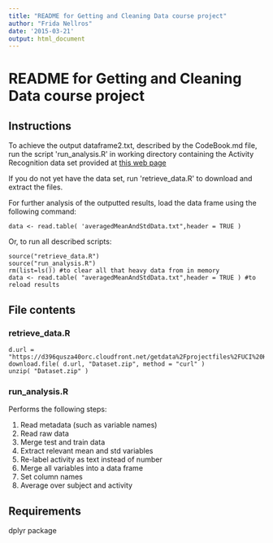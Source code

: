 ```yaml
---
title: "README for Getting and Cleaning Data course project"
author: "Frida Nellros"
date: '2015-03-21'
output: html_document
---
```

# README for Getting and Cleaning Data course project

## Instructions
To achieve the output dataframe2.txt, described by the CodeBook.md file,
run the script 'run_analysis.R' in working directory containing the 
Activity Recognition data set provided at [this web page](http://archive.ics.uci.edu/ml/datasets/Human+Activity+Recognition+Using+Smartphones)

If you do not yet have the data set, run 'retrieve_data.R' to download and 
extract the files.

For further analysis of the outputted results, load the data frame using the
following command:
```{r}
data <- read.table( 'averagedMeanAndStdData.txt",header = TRUE )
```

Or, to run all described scripts:
```{r}
source("retrieve_data.R")
source("run_analysis.R")
rm(list=ls()) #to clear all that heavy data from in memory
data <- read.table( "averagedMeanAndStdData.txt",header = TRUE ) #to reload results
```

## File contents

### retrieve_data.R
```{r}
d.url = "https://d396qusza40orc.cloudfront.net/getdata%2Fprojectfiles%2FUCI%20HAR%20Dataset.zip"
download.file( d.url, "Dataset.zip", method = "curl" )
unzip( "Dataset.zip" )
```

### run_analysis.R
Performs the following steps:

1. Read metadata (such as variable names)
2. Read raw data
3. Merge test and train data
4. Extract relevant mean and std variables
5. Re-label activity as text instead of number
6. Merge all variables into a data frame
7. Set column names
8. Average over subject and activity

## Requirements
dplyr package


